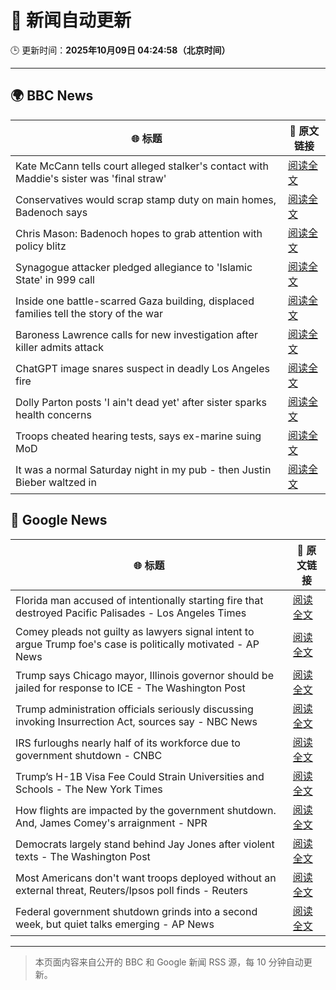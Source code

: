 # 🧠 新闻自动更新

🕒 更新时间：**2025年10月09日 04:24:58（北京时间）**

---

## 🌍 BBC News

| 🌐 标题 | 🔗 原文链接 |
|--------|-------------|
| Kate McCann tells court alleged stalker's contact with Maddie's sister was 'final straw' | [阅读全文](https://www.bbc.com/news/articles/cnvr0723np8o?at_medium=RSS&at_campaign=rss) |
| Conservatives would scrap stamp duty on main homes, Badenoch says | [阅读全文](https://www.bbc.com/news/articles/c20zv94ldpko?at_medium=RSS&at_campaign=rss) |
| Chris Mason: Badenoch hopes to grab attention with policy blitz | [阅读全文](https://www.bbc.com/news/articles/cwywrpelp7jo?at_medium=RSS&at_campaign=rss) |
| Synagogue attacker pledged allegiance to 'Islamic State' in 999 call | [阅读全文](https://www.bbc.com/news/articles/c3drj0dxmr9o?at_medium=RSS&at_campaign=rss) |
| Inside one battle-scarred Gaza building, displaced families tell the story of the war | [阅读全文](https://www.bbc.com/news/articles/cy4jz7l7qv8o?at_medium=RSS&at_campaign=rss) |
| Baroness Lawrence calls for new investigation after killer admits attack | [阅读全文](https://www.bbc.com/news/articles/c4gj17q2jqgo?at_medium=RSS&at_campaign=rss) |
| ChatGPT image snares suspect in deadly Los Angeles fire | [阅读全文](https://www.bbc.com/news/articles/c8exz5yg14ko?at_medium=RSS&at_campaign=rss) |
| Dolly Parton posts 'I ain't dead yet' after sister sparks health concerns | [阅读全文](https://www.bbc.com/news/articles/cjd1m3y00dxo?at_medium=RSS&at_campaign=rss) |
| Troops cheated hearing tests, says ex-marine suing MoD | [阅读全文](https://www.bbc.com/news/articles/cvgnrk2jz0no?at_medium=RSS&at_campaign=rss) |
| It was a normal Saturday night in my pub - then Justin Bieber waltzed in | [阅读全文](https://www.bbc.com/news/articles/cjw7554z85eo?at_medium=RSS&at_campaign=rss) |

## 📰 Google News

| 🌐 标题 | 🔗 原文链接 |
|--------|-------------|
| Florida man accused of intentionally starting fire that destroyed Pacific Palisades - Los Angeles Times | [阅读全文](https://news.google.com/rss/articles/CBMifkFVX3lxTE5oTTdEZTZMdFdNSGE3ZGUyYnlXcXlIckRycEgtdFJxVVpFbzZhUktDaEdxQ3RLYnBhQ0dLMVY5Q2diTGQ2LXRnSzYwU2lIREVsZFZuYkppWVUyVVRJRU9wTHIweDliWndXcFdMc3p5VWxvaFhuandqOFNTTjRDQQ?oc=5) |
| Comey pleads not guilty as lawyers signal intent to argue Trump foe's case is politically motivated - AP News | [阅读全文](https://news.google.com/rss/articles/CBMitAFBVV95cUxOS1ExZTJydXNqZkRnZ3hZdkY2QUFRd2Z4M3puTW93dUpQWm9ucDZMTzc3cnNCMnN0anRsM3BCZnJCbXE5SDZkdkFORktFVm1qbjI4bTJxejJ5NEdCUmlWSWFidVFJVXY4TjlLcWtjT1lndzZRUXV6TGpUQlI0UmdWLUVyRzNpcnpHYzdkbWRCajZZZUJZREJlek1Lb1ZfUDZMOFVjS3Y0NGRiRUFFMkVIV010bm4?oc=5) |
| Trump says Chicago mayor, Illinois governor should be jailed for response to ICE - The Washington Post | [阅读全文](https://news.google.com/rss/articles/CBMikAFBVV95cUxQa1ZibEcyWHdUWDFoNVRhX3BDanE4OG1kXzlLR3hZdkRZaWhCc3oxaWx3WEFjdGNWRmhZOVZWQU9SR1N1MmRMVi1iS1NSdEpCckowR2JKRXhLLWNxVER2Z0VBYzhSZkZ3Q2I4V21pX2o1anpHZEZucTR0ZTJyUUxFWDJwUzEyQUVocHdIaWRoLUw?oc=5) |
| Trump administration officials seriously discussing invoking Insurrection Act, sources say - NBC News | [阅读全文](https://news.google.com/rss/articles/CBMixwFBVV95cUxNeVV2R182bW52RHdZNU1mMzVhenJKOFYwXzVvZW1XX21CYVFETzJKQlJBX3I2eWV6WWplZE9aX1N1bDRIUXlkRXZPM21JWkNGcXdUYldDUEdFdjdVOGdvaDNUSm1vcHFaUW1jTDhyVnNEdjFrYTZxZENwUUFjeVBEQjdrZnM3VkNNUVRXT1ppNFV5N1JGUk8tcGJnS0pPeHBTN29OVGFPSzNiQjUxQlVfUW15aE01V1lmVk1MS1JEUTNNbjEwakc40gFWQVVfeXFMTVI4VUUxbnZPVUFMWHJYU3pZbVhDaGI1V3ZSRE5kYVgxRXpDWlFvVThUM09GYXdCc3AtVU5zTHp4c2tBZ1YyQzVvUGdpN3MzVEYzUlA2NWc?oc=5) |
| IRS furloughs nearly half of its workforce due to government shutdown - CNBC | [阅读全文](https://news.google.com/rss/articles/CBMihAFBVV95cUxOdXJnZ1pPMmpENzFCcXB5b0dyNnZmak1RelZyNXpOUm02eVhZWWRvRHRuaE41WFFLa2YzUWYzYUpjNTJMZWR5cEZNOEI2SEhzalowaXAwejBoS0lCaWdNb2JtRHBSNlB0WGpuM2pFRjFrT0V5YVM2SVFsd0VvX0dYRjAxdE7SAYoBQVVfeXFMTWJ3cFVpS3BKdUt6VDZkaDN2TlVzWEd2MmNvU0J1UGFGNllVT19mV011bG1NOE5ySDZwelNLUzFzUnR6T0ZoQ2ZQYmc3NHlLeDdsb1hwZmkyV1NiTGR5WVlfRmxlMzZ4dktfWFd3X014NW9uMmZudEFZQUxyTmQ4RkJ6Z0xyTlJnWEtB?oc=5) |
| Trump’s H-1B Visa Fee Could Strain Universities and Schools - The New York Times | [阅读全文](https://news.google.com/rss/articles/CBMijAFBVV95cUxQczNVUFg5ZVg1MFhHZHFiNFROWE1iWFlUQnliOWZBRWxneE1NS3k0TlhrVXVlckNWcnYwX3ptOFlDTXhaNWxJZEt1ZW9jdldnZklpd3g3VjFRRHpsbTFOM2pKcjhtaGh5bnBxS0pyOWdzSFhiUXlLcUMtV08wcFNRR3Y0VnZ4cmdBeDJ6SA?oc=5) |
| How flights are impacted by the government shutdown. And, James Comey's arraignment - NPR | [阅读全文](https://news.google.com/rss/articles/CBMiswFBVV95cUxPNFRPZTJmMDRsZHJZUEdHOXV2dWMtdlhhaEdjd25yRmFSY1pQak9LSURuUlFreHQ0ck4zb25BRkNhNGxaUV94ZHllYnUyMWR2Rkw1LWFOWTZCTEQ4UF9VRjFCb2Zzenp1SDZpZHZvcTdiQnBiSlQ0UENONXgzdUVfemJJVkV6d1RxdGhJdG9VV2R5ejRCZzJfS0ZOTU9pV1Foa2JRSzBhUDkwSDFnc1NYUUhQRQ?oc=5) |
| Democrats largely stand behind Jay Jones after violent texts - The Washington Post | [阅读全文](https://news.google.com/rss/articles/CBMinwFBVV95cUxQMU9ORG9DYVl6MUoycUxWNkk1Zkc3WnBGc05tNDBtZnBNQVMzYVR1TUhveTIzTG1xUDlacWt5RUo1VUI5b1ZxdjRDT2gwVmxOZWx0ZGRHOGs2eTZqOWMxd1BRUGRHazZ0VUZjaERtUk5ERTd1U0xvWUxmXzgycUt0QnhNMlBkODNkOG9PR1FHNGdzN3VGQnRINURmbTRxT00?oc=5) |
| Most Americans don't want troops deployed without an external threat, Reuters/Ipsos poll finds - Reuters | [阅读全文](https://news.google.com/rss/articles/CBMiwwFBVV95cUxONGlVZ1VRbUZOQ3NDT1ROSm5xSjUyOUdnYkJwcGxrOTFydDRWMU5pMl9nRzBPOU80dWxOSjlJOVRDS1FtXzNOWkl1V25CV0J3N0VrTm82UU1McXRmVVFkSW1CQnVqSV9rRy16STJheXFsZ3E4VlVESzVhR3VyYzVkd3NpNVJTMGp2V1Qxc3ZMYUNsUzFYUDNjcTlIN21tWThpS3AyV3ZzbTl1U0IyVnI2Z2VfMVVveURER2Q1Q01GQi05STg?oc=5) |
| Federal government shutdown grinds into a second week, but quiet talks emerging - AP News | [阅读全文](https://news.google.com/rss/articles/CBMiqgFBVV95cUxOaEdtTFlRTjJwMnBWZjBNM3VkR090c24yU2E3R0pneDJWNl9xcmpHb0dWaVJVMEVENGJ5b1ZNWWpUQVhuNkdZWWdqRzhrY1JkUmpEOXJqYWNaak9pTXJ6bWgzNDhlSkViYTN1eHI3U2hOdEZIbUZDTnVZVFRLYWVKVVBIYzdTa29xdzNYZEVveUlvNkd4V0JTQ19lcE9MZ0k5WDJjMnRmbFFNUQ?oc=5) |

---
> 本页面内容来自公开的 BBC 和 Google 新闻 RSS 源，每 10 分钟自动更新。